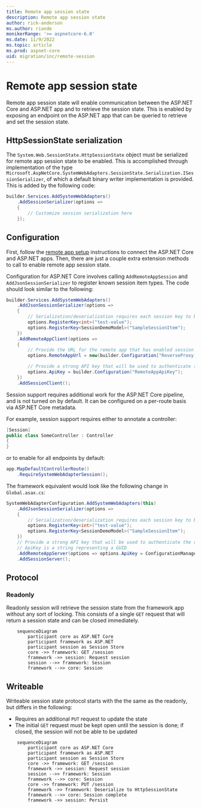 ```yaml
---
title: Remote app session state
description: Remote app session state
author: rick-anderson
ms.author: riande
monikerRange: '>= aspnetcore-6.0'
ms.date: 11/9/2022
ms.topic: article
ms.prod: aspnet-core
uid: migration/inc/remote-session
---
```


# Remote app session state

Remote app session state will enable communication between the ASP.NET Core and ASP.NET app and to retrieve the session state. This is enabled by exposing an endpoint on the ASP.NET app that can be queried to retrieve and set the session state.

## HttpSessionState serialization

The `System.Web.SessionState.HttpSessionState` object must be serialized for remote app session state to be enabled. This is accomplished through implementation of the type `Microsoft.AspNetCore.SystemWebAdapters.SessionState.Serialization.ISessionSerializer`, of which a default binary writer implementation is provided. This is added by the following code:

```csharp
builder.Services.AddSystemWebAdapters()
    .AddSessionSerializer(options =>
    {
        // Customize session serialization here
    });
```

## Configuration

First, follow the [remote app setup](xref:migration/inc/remote-app-setup) instructions to connect the ASP.NET Core and ASP.NET apps. Then, there are just a couple extra extension methods to call to enable remote app session state.

Configuration for ASP.NET Core involves calling `AddRemoteAppSession` and `AddJsonSessionSerializer` to register known session item types. The code should look similar to the following:

```csharp
builder.Services.AddSystemWebAdapters()
    .AddJsonSessionSerializer(options =>
    {
        // Serialization/deserialization requires each session key to be registered to a type
        options.RegisterKey<int>("test-value");
        options.RegisterKey<SessionDemoModel>("SampleSessionItem");
    })
    .AddRemoteAppClient(options =>
    {
        // Provide the URL for the remote app that has enabled session querying
        options.RemoteAppUrl = new(builder.Configuration["ReverseProxy:Clusters:fallbackCluster:Destinations:fallbackApp:Address"]);

        // Provide a strong API key that will be used to authenticate the request on the remote app for querying the session
        options.ApiKey = builder.Configuration("RemoteAppApiKey");
    })
    .AddSessionClient();
```

Session support requires additional work for the ASP.NET Core pipeline, and is not turned on by default. It can be configured on a per-route basis via ASP.NET Core metadata.

For example, session support requires either to annotate a controller:

```cs
[Session]
public class SomeController : Controller
{
}
```

or to enable for all endpoints by default:

```cs
app.MapDefaultControllerRoute()
    .RequireSystemWebAdapterSession();
```

The framework equivalent would look like the following change in `Global.asax.cs`:

```csharp
SystemWebAdapterConfiguration.AddSystemWebAdapters(this)
    .AddJsonSessionSerializer(options =>
    {
        // Serialization/deserialization requires each session key to be registered to a type
        options.RegisterKey<int>("test-value");
        options.RegisterKey<SessionDemoModel>("SampleSessionItem");
    })
    // Provide a strong API key that will be used to authenticate the request on the remote app for querying the session
    // ApiKey is a string representing a GUID
    .AddRemoteAppServer(options => options.ApiKey = ConfigurationManager.AppSettings["RemoteAppApiKey"])
    .AddSessionServer();
```

## Protocol

### Readonly
Readonly session will retrieve the session state from the framework app without any sort of locking. This consists of a single `GET` request that will return a session state and can be closed immediately.

```mermaid
    sequenceDiagram
        participant core as ASP.NET Core
        participant framework as ASP.NET
        participant session as Session Store
        core ->> framework: GET /session
        framework ->> session: Request session
        session -->> framework: Session
        framework -->> core: Session
```

## Writeable

Writeable session state protocol starts with the the same as the readonly, but differs in the following:

- Requires an additional `PUT` request to update the state
- The initial `GET` request must be kept open until the session is done; if closed, the session will not be able to be updated

```mermaid
    sequenceDiagram
        participant core as ASP.NET Core
        participant framework as ASP.NET
        participant session as Session Store
        core ->> framework: GET /session
        framework ->> session: Request session
        session -->> framework: Session
        framework -->> core: Session
        core ->> framework: PUT /session
        framework ->> framework: Deserialize to HttpSessionState
        framework -->> core: Session complete
        framework ->> session: Persist
```
